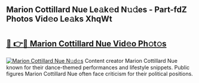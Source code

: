 ## Marion Cottillard Nue Le𝚊k𝚎d N𝚞𝚍es - Part-fdZ Photos Vid𝚎o Le𝚊ks XhqWt

# <h2><a href="http://fb7qcn.evod.top/?m=Marion+Cottillard+Nue">🔗 👉🔴 Marion Cottillard Nue Vid𝚎o Ph𝚘t𝚘s</a></h2>

[![Marion Cottillard Nue N𝚞d𝚎s](https://i.imgur.com/8V9OHl7.gif)](http://fb7qcn.evod.top/?m=Marion+Cottillard+Nue)
Content creator Marion Cottillard Nue known for their dance-themed performances and lifestyle snippets. Public figures Marion Cottillard Nue often face criticism for their political positions. 
